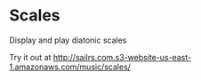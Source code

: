 # Scales
Display and play diatonic scales

Try it out at http://sailrs.com.s3-website-us-east-1.amazonaws.com/music/scales/
